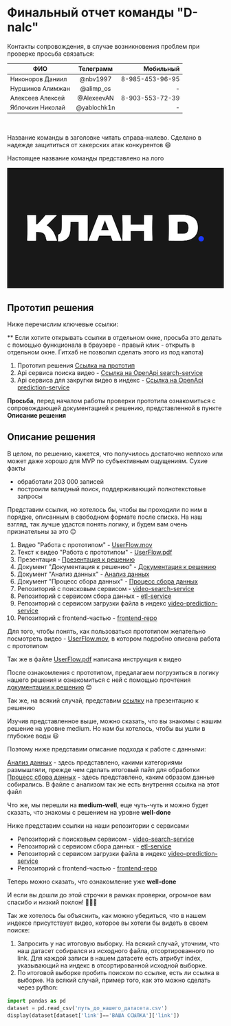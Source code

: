 # Финальный отчет команды "D-nalc"
Контакты сопровождения, в случае возникновения проблем при проверке просьба связаться:

| ФИО              |  Телеграмм  |       Мобильный |
|------------------|:-----------:|----------------:|
| Никоноров Даниил |  @nbv1997   | 8-985-453-96-95 |
| Нуршинов Алимжан |  @alimp_os  |               - |
| Алексеев Алексей | @AlexeevAN  | 8-903-553-72-39 |
| Яблочкин Николай | @yablochk1n |               - |

<div style="height: 20px"></div>

Название команды в заголовке  читать справа-налево. Сделано в надежде защититься от хакерских атак конкурентов 😄

Настоящее название команды представлено на лого

<div id="header" align="center">
  <img src="./logo.svg" alt="">
</div>

## Прототип решения
Ниже перечислим ключевые ссылки:

** Если хотите открывать ссылки в отдельном окне, просьба это делать с помощью функционала в браузере - правый клик - открыть в отдельном окне. Гитхаб не позволил сделать этого из под капота)

1. Прототип решения [Ссылка на прототип](http://87.242.93.110/)
2. Api сервиса поиска видео - [Ссылка на OpenApi search-service](http://178.170.242.192:30042/docs)
3. Api сервиса для закругки видео в индекс - [Ссылка на OpenApi prediction-service](http://178.170.242.192:30043/docs) 

**Просьба**, перед началом работы проверки прототипа ознакомиться с сопровождающей документацией к решению, представленной в пункте **Описание решения**

## Описание решения

В целом, по решению, кажется, что получилось достаточно неплохо или может даже хорошо для MVP по субъективным ощущениям. Сухие факты
- обработали 203 000 записей
- построили валидный поиск, поддерживающий полнотекстовые запросы


Представим ссылки, но хотелось бы, чтобы вы проходили по ним в порядке, описанным в свободном формате после списка. На наш взгляд, так лучше удастся понять логику, и будем вам очень признательны за это 😌

1. Видео "Работа с прототипом" - [UserFlow.mov](https://disk.yandex.ru/i/GVAOza133tIS6Q)
2. Текст к видео "Работа с прототипом" - [UserFlow.pdf](UserFlow.pdf)
3. Презентация -  [Презентация к решению](https://disk.yandex.ru/i/NMr5oKbtYO5DCQ)
4. Документ "Документация к решению" - [Документация к решению](https://www.kaggle.com/code/dnikonorov/summary)
5. Документ "Анализ данных" - [Анализ данных](https://www.kaggle.com/code/dnikonorov/data-analysis)
6. Документ "Процесс сбора данных" - [Процесс сбора данных](https://www.kaggle.com/code/dnikonorov/preprocess-description-with-examples/)
7. Репозиторий с поисковым сервисом - [video-search-service](https://github.com/Dnal-c/video-service)
8. Репозиторий с сервисом сбора данных - [etl-service](https://github.com/Dnal-c/etl-process)
9. Репозиторий с сервисом загрузки файла в индекс [video-prediction-service](https://github.com/Dnal-c/video-prediction-service)
10. Репозиторий с frontend-частью - [frontend-repo](https://github.com/Dnal-c/frontend-repo)

Для того, чтобы понять, как пользоваться прототипом желательно посмотреть видео - [UserFlow.mov](https://disk.yandex.ru/i/GVAOza133tIS6Q), в котором подробно описана работа с прототипом

Так же в файле [UserFlow.pdf](UserFlow.pdf) написана инструкция к видео

После ознакомления с прототипом, предалагаем погрузиться в логику нашего решения и ознакомиться с ней с помощью прочтения [документации к решению](https://www.kaggle.com/code/dnikonorov/summary) 😊

Так же, на всякий случай, представим [ссылку](https://disk.yandex.ru/i/NMr5oKbtYO5DCQ) на презентацию к решению 

Изучив представленное выше, можно сказать, что вы знакомы с нашим решение на уровне medium. Но нам бы хотелось, чтобы вы ушли в глубокие воды 😃

Поэтому ниже представим описание подхода к работе с данными:

[Анализ данных](https://www.kaggle.com/code/dnikonorov/data-analysis) - здесь представлено, какими категориями размышляли, прежде чем сделать итоговый пайп для обработки
[Процесс сбора данных](https://www.kaggle.com/code/dnikonorov/preprocess-description-with-examples/) - здесь представлено, каким образом данные собирались. В файле с анализом так же есть внутрення ссылка на этот файл

Что же, мы перешли на **medium-well**, еще чуть-чуть и можно будет сказать, что знакомы с решением на уровне **well-done**

Ниже представим ссылки на наши репозитории с сервисами

- Репозиторий с поисковым сервисом - [video-search-service](https://github.com/Dnal-c/video-service)
- Репозиторий с сервисом сбора данных - [etl-service](https://github.com/Dnal-c/etl-process)
- Репозиторий с сервисом загрузки файла в индекс [video-prediction-service](https://github.com/Dnal-c/video-prediction-service)
- Репозиторий с frontend-частью - [frontend-repo](https://github.com/Dnal-c/frontend-repo)

Теперь можно сказать, что ознакомление уже **well-done** 

И если вы дошли до этой строчки в рамках проверки, огромное вам спасибо и низкий поклон! 🙏🙏🙏

Так же хотелось бы объяснить, как можно убедиться, что в нашем индексе присутствует видео, которое вы хотели бы видеть в своем поиске:
1. Запросить у нас итоговую выборку. На всякий случай, уточним, что наш датасет собирался из исходного файла, отсортированного по link. Для каждой записи в нашем датасете есть атрибут index, указывающий на индекс в отсортированной исходной выборке.
3. По итоговой выборке пробить поиском по ссылке, есть ли ссылка в выборке. На всякий случай, пример того, как это можно сделать через python:

```python
import pandas as pd
dataset = pd.read_csv('путь_до_нашего_датасета.csv')
display(dataset[dataset['link']=='ВАША ССЫЛКА']['link'])
```

